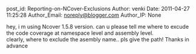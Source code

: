 post_id: Reporting-on-NCover-Exclusions
Author: venki
Date: 2011-04-27 11:25:28
Author_Email: noreply@blogger.com
Author_IP: None

hey, i m using Ncover 1.5.8 version. can u please tell me where to excude the code coverage at namespace level  and assembly level. <br />clearly, where to exclude the asembly name.. pls give the path! Thanks in advance
